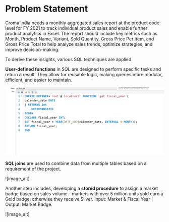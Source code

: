 # Problem Statement
Croma India needs a monthly aggregated sales report at the product code level for FY 2021 to track individual product sales and enable further product analytics in Excel. The report should include key metrics such as Month, Product Name, Variant, Sold Quantity, Gross Price Per Item, and Gross Price Total to help analyze sales trends, optimize strategies, and improve decision-making.

To derive these insights, various SQL techniques are applied.

**User-defined functions** in SQL are designed to perform specific tasks and return a result. They allow for reusable logic, making queries more modular, efficient, and easier to maintain.

![image_alt](https://github.com/Shriimant/SQL-Financial-Analytics/blob/main/User%20Defined%20Function.png)

**SQL joins** are used to combine data from multiple tables based on a requirement of the project.

![image_alt]


Another step includes, developing a **stored procedure** to assign a market badge based on sales volume—markets with over 5 million units sold earn a Gold badge, otherwise they receive Silver. Input: Market & Fiscal Year | Output: Market Badge.

![image_alt]
